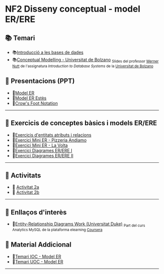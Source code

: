 # NF2 Disseny conceptual - model ER/ERE

## :books: Temari

* :books:[Introducció a les bases de dades](CONTINGUTS/NF2-DissenyConceptual_EntitatRelacio.pdf)
* :books:[Conceptual Modelling - Universitat de Bolzano](CONTINGUTS/IBDs1011-conceptual-modeling-universitat-bolzano.pdf) <sub>Slides del professor [Werner Nutt](http://www.inf.unibz.it/~nutt) de l'assignatura *Introduction to Database Systems* de la [Universitat de Bolzano](http://www.inf.unibz.it/)</sub>

## :blue_book: Presentacions (PPT)

* :blue_book:[Model ER](CONTINGUTS/M02_UF1_NF2_DOC01_Model_ER_v2023.pdf)
* :blue_book:[Model ER Estès](CONTINGUTS/M02_UF1_NF2_DOC02_Model_ER_Estes_v2023.pdf)
* :blue_book:[Crow's Foot Notation](CONTINGUTS/M02_UF1_NF2_DOC03_CrowsFootNotation_v2023.pdf)

---

## :notebook: Exercicis de conceptes bàsics i models ER/ERE

* :notebook:[Exercicis d'entitats atributs i relacions](EXERCICIS/NF2-exercicis-entitats-atributs-relacions.md)
* :notebook:[Exercici Mini ER - Pizzeria Andiamo](EXERCICIS/NF2-exercicis-MiniER-Pizzeria.md)
* :notebook:[Exercici Mini ER - La Volta](<EXERCICIS/NF2-exercicis-MiniER-La Volta.md>)
* :notebook:[Exercici Diagrames ER/ERE I](EXERCICIS/NF2-exercicis-DiagramesER-I.md)
* :notebook:[Exercici Diagrames ER/ERE II](EXERCICIS/NF2-exercicis-DiagramesER-II.md)

---

## :pencil: Activitats

* :pencil: [Activitat 2a](ACTIVITATS/M02_UF1_NF2_Pràctica_A02_GrupA_v2022.docx)
* :pencil: [Activitat 2b](ACTIVITATS/M02_UF1_NF2_Pràctica_A02_GrupB_v2022.docx)

---

## :link: Enllaços d'interès

* :link:[Entity-Relationship Diagrams Work (Universitat Duke)](https://www.coursera.org/lecture/analytics-mysql/database-structures-illustrated-by-entity-relationship-diagrams-K3fIe) <sub>Part del curs Analytics MySQL de la plataforma elearning [Coursera](https://www.coursera.org/learn/analytics-mysql)</sub>

## :closed_book: Material Addicional

* :closed_book:[Temari IOC - Model ER](CONTINGUTS/M02_UF1_NF2_DOC00_IOC_Model%20ER_v2023.pdf)
* :closed_book:[Temari UOC - Model ER](CONTINGUTS/M02_UF1_NF2_DOC00_UOC_Model%20ER_v2023.pdf)

---
